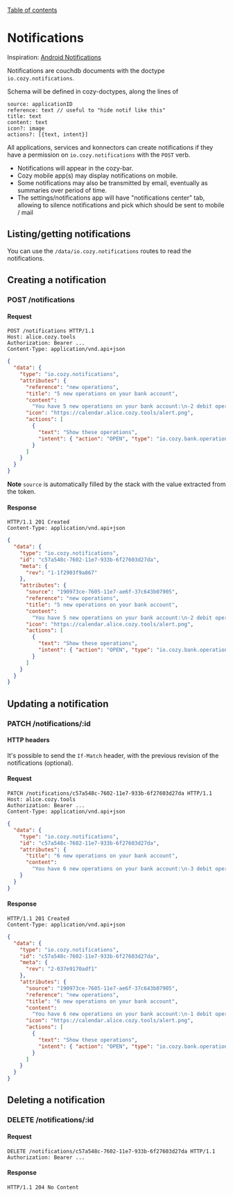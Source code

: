 [Table of contents](README.md#table-of-contents)

# Notifications

Inspiration:
[Android Notifications](https://developer.android.com/guide/topics/ui/notifiers/notifications.html)

Notifications are couchdb documents with the doctype `io.cozy.notifications`.

Schema will be defined in cozy-doctypes, along the lines of

```
source: applicationID
reference: text // useful to "hide notif like this"
title: text
content: text
icon?: image
actions?: [{text, intent}]
```

All applications, services and konnectors can create notifications if they have
a permission on `io.cozy.notifications` with the `POST` verb.

* Notifications will appear in the cozy-bar.
* Cozy mobile app(s) may display notifications on mobile.
* Some notifications may also be transmitted by email, eventually as summaries
  over period of time.
* The settings/notifications app will have "notifications center" tab, allowing
  to silence notifications and pick which should be sent to mobile / mail

## Listing/getting notifications

You can use the `/data/io.cozy.notifications` routes to read the notifications.

## Creating a notification

### POST /notifications

#### Request

```http
POST /notifications HTTP/1.1
Host: alice.cozy.tools
Authorization: Bearer ...
Content-Type: application/vnd.api+json
```

```json
{
  "data": {
    "type": "io.cozy.notifications",
    "attributes": {
      "reference": "new operations",
      "title": "5 new operations on your bank account",
      "content":
        "You have 5 new operations on your bank account:\n-2 debit operations\n-3 credit operations",
      "icon": "https://calendar.alice.cozy.tools/alert.png",
      "actions": [
        {
          "text": "Show these operations",
          "intent": { "action": "OPEN", "type": "io.cozy.bank.operations" }
        }
      ]
    }
  }
}
```

**Note** `source` is automatically filled by the stack with the value extracted
from the token.

#### Response

```http
HTTP/1.1 201 Created
Content-Type: application/vnd.api+json
```

```json
{
  "data": {
    "type": "io.cozy.notifications",
    "id": "c57a548c-7602-11e7-933b-6f27603d27da",
    "meta": {
      "rev": "1-1f2903f9a867"
    },
    "attributes": {
      "source": "190973ce-7605-11e7-ae6f-37c643b07905",
      "reference": "new operations",
      "title": "5 new operations on your bank account",
      "content":
        "You have 5 new operations on your bank account:\n-2 debit operations\n-3 credit operations",
      "icon": "https://calendar.alice.cozy.tools/alert.png",
      "actions": [
        {
          "text": "Show these operations",
          "intent": { "action": "OPEN", "type": "io.cozy.bank.operations" }
        }
      ]
    }
  }
}
```

## Updating a notification

### PATCH /notifications/:id

#### HTTP headers

It's possible to send the `If-Match` header, with the previous revision of the
notifications (optional).

#### Request

```http
PATCH /notifications/c57a548c-7602-11e7-933b-6f27603d27da HTTP/1.1
Host: alice.cozy.tools
Authorization: Bearer ...
Content-Type: application/vnd.api+json
```

```json
{
  "data": {
    "type": "io.cozy.notifications",
    "id": "c57a548c-7602-11e7-933b-6f27603d27da",
    "attributes": {
      "title": "6 new operations on your bank account",
      "content":
        "You have 6 new operations on your bank account:\n-3 debit operations\n-3 credit operations"
    }
  }
}
```

#### Response

```http
HTTP/1.1 201 Created
Content-Type: application/vnd.api+json
```

```json
{
  "data": {
    "type": "io.cozy.notifications",
    "id": "c57a548c-7602-11e7-933b-6f27603d27da",
    "meta": {
      "rev": "2-037e9170adf1"
    },
    "attributes": {
      "source": "190973ce-7605-11e7-ae6f-37c643b07905",
      "reference": "new operations",
      "title": "6 new operations on your bank account",
      "content":
        "You have 6 new operations on your bank account:\n-1 debit operations\n-3 credit operations",
      "icon": "https://calendar.alice.cozy.tools/alert.png",
      "actions": [
        {
          "text": "Show these operations",
          "intent": { "action": "OPEN", "type": "io.cozy.bank.operations" }
        }
      ]
    }
  }
}
```

## Deleting a notification

### DELETE /notifications/:id

#### Request

```http
DELETE /notifications/c57a548c-7602-11e7-933b-6f27603d27da HTTP/1.1
Authorization: Bearer ...
```

#### Response

```http
HTTP/1.1 204 No Content
```

